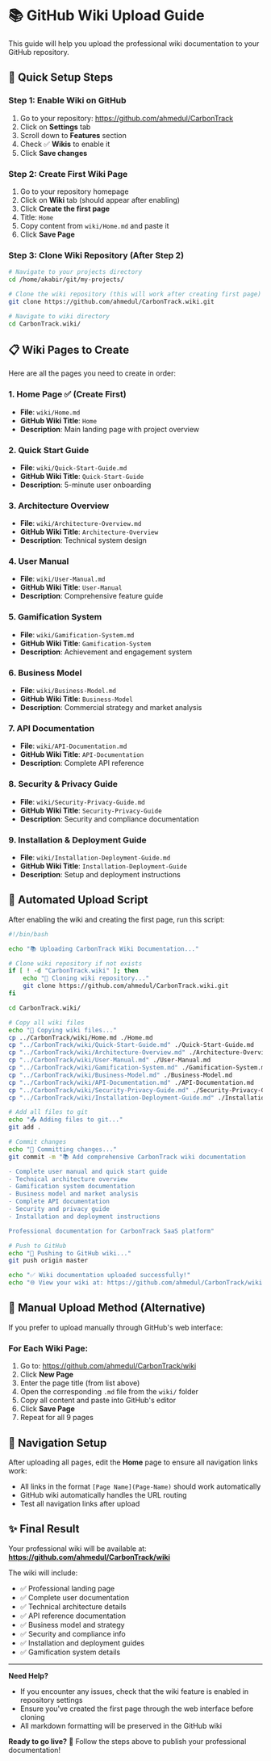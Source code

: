 # 📚 GitHub Wiki Upload Guide

This guide will help you upload the professional wiki documentation to your GitHub repository.

## 🚀 Quick Setup Steps

### Step 1: Enable Wiki on GitHub
1. Go to your repository: https://github.com/ahmedul/CarbonTrack
2. Click on **Settings** tab
3. Scroll down to **Features** section
4. Check ✅ **Wikis** to enable it
5. Click **Save changes**

### Step 2: Create First Wiki Page
1. Go to your repository homepage
2. Click on **Wiki** tab (should appear after enabling)
3. Click **Create the first page**
4. Title: `Home`
5. Copy content from `wiki/Home.md` and paste it
6. Click **Save Page**

### Step 3: Clone Wiki Repository (After Step 2)
```bash
# Navigate to your projects directory
cd /home/akabir/git/my-projects/

# Clone the wiki repository (this will work after creating first page)
git clone https://github.com/ahmedul/CarbonTrack.wiki.git

# Navigate to wiki directory
cd CarbonTrack.wiki/
```

## 📋 Wiki Pages to Create

Here are all the pages you need to create in order:

### 1. Home Page ✅ (Create First)
- **File**: `wiki/Home.md`
- **GitHub Wiki Title**: `Home`
- **Description**: Main landing page with project overview

### 2. Quick Start Guide
- **File**: `wiki/Quick-Start-Guide.md`
- **GitHub Wiki Title**: `Quick-Start-Guide`
- **Description**: 5-minute user onboarding

### 3. Architecture Overview
- **File**: `wiki/Architecture-Overview.md`
- **GitHub Wiki Title**: `Architecture-Overview`
- **Description**: Technical system design

### 4. User Manual
- **File**: `wiki/User-Manual.md`
- **GitHub Wiki Title**: `User-Manual`
- **Description**: Comprehensive feature guide

### 5. Gamification System
- **File**: `wiki/Gamification-System.md`
- **GitHub Wiki Title**: `Gamification-System`
- **Description**: Achievement and engagement system

### 6. Business Model
- **File**: `wiki/Business-Model.md`
- **GitHub Wiki Title**: `Business-Model`
- **Description**: Commercial strategy and market analysis

### 7. API Documentation
- **File**: `wiki/API-Documentation.md`
- **GitHub Wiki Title**: `API-Documentation`
- **Description**: Complete API reference

### 8. Security & Privacy Guide
- **File**: `wiki/Security-Privacy-Guide.md`
- **GitHub Wiki Title**: `Security-Privacy-Guide`
- **Description**: Security and compliance documentation

### 9. Installation & Deployment Guide
- **File**: `wiki/Installation-Deployment-Guide.md`
- **GitHub Wiki Title**: `Installation-Deployment-Guide`
- **Description**: Setup and deployment instructions

## 🔄 Automated Upload Script

After enabling the wiki and creating the first page, run this script:

```bash
#!/bin/bash

echo "📚 Uploading CarbonTrack Wiki Documentation..."

# Clone wiki repository if not exists
if [ ! -d "CarbonTrack.wiki" ]; then
    echo "🔄 Cloning wiki repository..."
    git clone https://github.com/ahmedul/CarbonTrack.wiki.git
fi

cd CarbonTrack.wiki/

# Copy all wiki files
echo "📝 Copying wiki files..."
cp ../CarbonTrack/wiki/Home.md ./Home.md
cp "../CarbonTrack/wiki/Quick-Start-Guide.md" ./Quick-Start-Guide.md
cp "../CarbonTrack/wiki/Architecture-Overview.md" ./Architecture-Overview.md
cp "../CarbonTrack/wiki/User-Manual.md" ./User-Manual.md
cp "../CarbonTrack/wiki/Gamification-System.md" ./Gamification-System.md
cp "../CarbonTrack/wiki/Business-Model.md" ./Business-Model.md
cp "../CarbonTrack/wiki/API-Documentation.md" ./API-Documentation.md
cp "../CarbonTrack/wiki/Security-Privacy-Guide.md" ./Security-Privacy-Guide.md
cp "../CarbonTrack/wiki/Installation-Deployment-Guide.md" ./Installation-Deployment-Guide.md

# Add all files to git
echo "📤 Adding files to git..."
git add .

# Commit changes
echo "💾 Committing changes..."
git commit -m "📚 Add comprehensive CarbonTrack wiki documentation

- Complete user manual and quick start guide
- Technical architecture overview  
- Gamification system documentation
- Business model and market analysis
- Complete API documentation
- Security and privacy guide
- Installation and deployment instructions

Professional documentation for CarbonTrack SaaS platform"

# Push to GitHub
echo "🚀 Pushing to GitHub wiki..."
git push origin master

echo "✅ Wiki documentation uploaded successfully!"
echo "🌐 View your wiki at: https://github.com/ahmedul/CarbonTrack/wiki"
```

## 🎯 Manual Upload Method (Alternative)

If you prefer to upload manually through GitHub's web interface:

### For Each Wiki Page:
1. Go to: https://github.com/ahmedul/CarbonTrack/wiki
2. Click **New Page**
3. Enter the page title (from list above)
4. Open the corresponding `.md` file from the `wiki/` folder
5. Copy all content and paste into GitHub's editor
6. Click **Save Page**
7. Repeat for all 9 pages

## 🔗 Navigation Setup

After uploading all pages, edit the **Home** page to ensure all navigation links work:

- All links in the format `[Page Name](Page-Name)` should work automatically
- GitHub wiki automatically handles the URL routing
- Test all navigation links after upload

## ✨ Final Result

Your professional wiki will be available at:
**https://github.com/ahmedul/CarbonTrack/wiki**

The wiki will include:
- ✅ Professional landing page
- ✅ Complete user documentation
- ✅ Technical architecture details
- ✅ API reference documentation  
- ✅ Business model and strategy
- ✅ Security and compliance info
- ✅ Installation and deployment guides
- ✅ Gamification system details

---

**Need Help?**
- If you encounter any issues, check that the wiki feature is enabled in repository settings
- Ensure you've created the first page through the web interface before cloning
- All markdown formatting will be preserved in the GitHub wiki

**Ready to go live?** 🚀 Follow the steps above to publish your professional documentation!